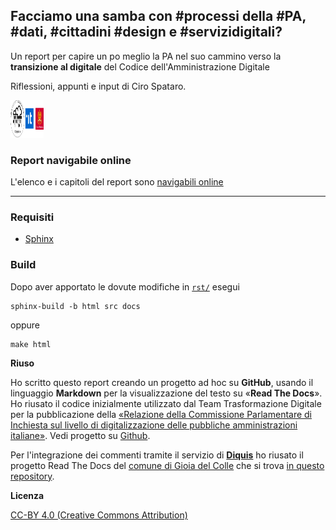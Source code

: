 ## Facciamo una samba con #processi della #PA, #dati, #cittadini #design e #servizidigitali?
Un report per capire un po meglio la PA nel suo cammino verso la **transizione al digitale** del Codice dell'Amministrazione Digitale

Riflessioni, appunti e input di Ciro Spataro.
<p><img class="imageLeft" style="width: 53px; height: 60px;" src="https://raw.githubusercontent.com/cirospat/la-samba-digitale-della-pa/master/imgrel/3loghi.png" alt="HTML editor tools" />
  
  ### Report navigabile online

L'elenco e i capitoli del report sono [navigabili online](http://samba-digitale-pa.readthedocs.io)

------


### Requisiti

- [Sphinx](http://www.sphinx-doc.org/en/stable/)

### Build
Dopo aver apportato le dovute modifiche in [`rst/`](./rst) esegui

```
sphinx-build -b html src docs
```

oppure

```
make html
```

**Riuso**

Ho scritto questo report creando un progetto ad hoc su **GitHub**, usando il linguaggio **Markdown** per la visualizzazione del testo su «**Read The Docs**». Ho riusato il codice inizialmente utilizzato dal Team Trasformazione Digitale per la pubblicazione della [«Relazione della Commissione Parlamentare di Inchiesta sul livello di digitalizzazione delle pubbliche amministrazioni italiane»](https://relazione-commissione-digitale.readthedocs.io/it/latest/). Vedi progetto su [Github](https://github.com/italia/relazionecommissionedigitale-docs).

Per l'integrazione dei commenti tramite il servizio di [**Diquis**](https://disqus.com/) ho riusato il progetto Read The Docs del [comune di Gioia del Colle](http://foia.readthedocs.io/en/latest/) che si trova [in questo repository](https://github.com/gioialab/foia/tree/master/source/_themes/sphinx_italia_theme).

**Licenza** 

[CC-BY 4.0 (Creative Commons Attribution)](https://creativecommons.org/licenses/by/4.0/)
